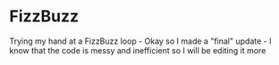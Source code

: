 # FizzBuzz
Trying my hand at a FizzBuzz loop -
Okay so I made a "final" update -
I know that the code is messy and inefficient so I will be editing it more
